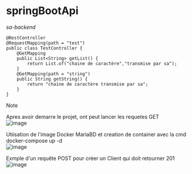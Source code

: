 # springBootApi
*sa-backend*

```
@RestController
@RequestMapping(path = "test")
public class TestController {
    @GetMapping
    public List<String> getList() {
        return List.of("chaine de caractère","transmise par sa");
    }
    @GetMapping(path = "string")
    public String getString() {
        return "chaine de caractère transmise par sa";
    }
}
```
>[!NOTE]
>Apres avoir demarre le projet, ont peut lancer les requetes GET  
![image](https://github.com/user-attachments/assets/fba92c13-d2c4-4c6a-ac3a-1c8cfb1e92d5)

Utiisation de l'image Docker MariaBD et creation de container avec la cmd docker-compose up -d  
![image](https://github.com/user-attachments/assets/329edef1-1da7-4462-9809-f7432f05e8ff)  

Exmple d'un requête POST pour créer un Client qui doit retourner 201  
![image](https://github.com/user-attachments/assets/b155cfe9-0cc8-44ff-a271-9dd532b24ed7)


